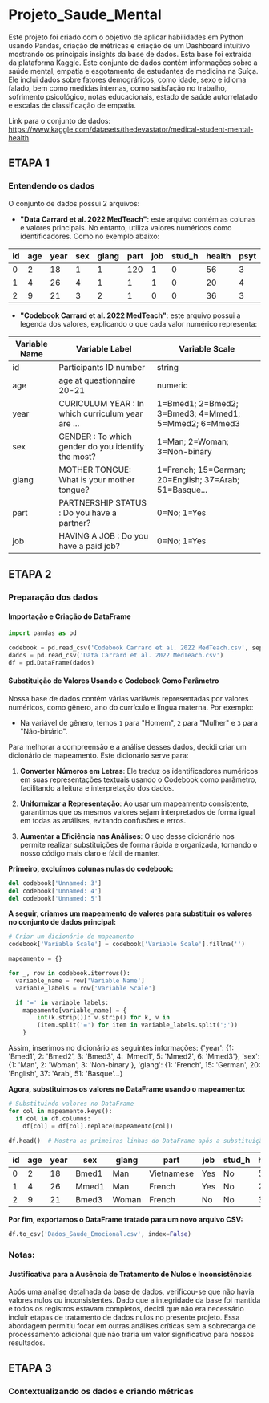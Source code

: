 # Projeto_Saude_Mental

Este projeto foi criado com o objetivo de aplicar habilidades em Python usando Pandas, criação de métricas e criação de um Dashboard intuitivo mostrando os principais insights da base de dados.
Esta base foi extraida da plataforma Kaggle. Este conjunto de dados contém informações sobre a saúde mental, empatia e esgotamento de estudantes de medicina na Suíça. Ele inclui dados sobre fatores demográficos, como idade, sexo e idioma falado, bem como medidas internas, como satisfação no trabalho, sofrimento psicológico, notas educacionais, estado de saúde autorrelatado e escalas de classificação de empatia.

Link para o conjunto de dados: https://www.kaggle.com/datasets/thedevastator/medical-student-mental-health

## ETAPA 1

### Entendendo os dados

O conjunto de dados possui 2 arquivos: 

- **"Data Carrard et al. 2022 MedTeach"**: este arquivo contém as colunas e valores principais. No entanto, utiliza valores numéricos como identificadores. Como no exemplo abaixo:

| id | age | year | sex | glang | part | job | stud_h | health | psyt | jspe | qcae_cog | qcae_aff | amsp | erec_mean | cesd | stai_t | mbi_ex | mbi_cy | mbi_ea |
|----|-----|------|-----|-------|------|-----|--------|--------|------|------|-----------|-----------|------|-----------|------|--------|--------|--------|--------|
| 0  | 2   | 18   | 1   | 1     | 120  | 1   | 0      | 56     | 3    | 0    | 88        | 62        | 27   | 17        | 0.738 | 34     | 61     | 17     | 13     | 20     |
| 1  | 4   | 26   | 4   | 1     | 1    | 1   | 0      | 20     | 4    | 0    | 109       | 55        | 37   | 22        | 0.690 | 7      | 33     | 14     | 11     | 26     |
| 2  | 9   | 21   | 3   | 2     | 1    | 0   | 0      | 36     | 3    | 0    | 106       | 64        | 39   | 17        | 0.690 | 25     | 73     | 24     | 7      | 23     |

- **"Codebook Carrard et al. 2022 MedTeach"**: este arquivo possui a legenda dos valores, explicando o que cada valor numérico representa:

| Variable Name | Variable Label | Variable Scale |
|---------------|----------------|-----------------|
| id            | Participants ID number | string |
| age           | age at questionnaire 20-21 | numeric |
| year          | CURICULUM YEAR : In which curriculum year are ... | 1=Bmed1; 2=Bmed2; 3=Bmed3; 4=Mmed1; 5=Mmed2; 6=Mmed3 |
| sex           | GENDER : To which gender do you identify the most? | 1=Man; 2=Woman; 3=Non-binary |
| glang         | MOTHER TONGUE: What is your mother tongue? | 1=French; 15=German; 20=English; 37=Arab; 51=Basque... |
| part          | PARTNERSHIP STATUS : Do you have a partner? | 0=No; 1=Yes |
| job           | HAVING A JOB : Do you have a paid job? | 0=No; 1=Yes |


## ETAPA 2
### Preparação dos dados
#### Importação e Criação do DataFrame

```python
import pandas as pd

codebook = pd.read_csv('Codebook Carrard et al. 2022 MedTeach.csv', sep=';', engine='python')
dados = pd.read_csv('Data Carrard et al. 2022 MedTeach.csv')
df = pd.DataFrame(dados)
````

#### Substituição de Valores Usando o Codebook Como Parâmetro

Nossa base de dados contém várias variáveis representadas por valores numéricos, como gênero, ano do currículo e língua materna. Por exemplo:
- Na variável de gênero, temos `1` para "Homem", `2` para "Mulher" e `3` para "Não-binário".

Para melhorar a compreensão e a análise desses dados, decidi criar um dicionário de mapeamento. Este dicionário serve para:

1. **Converter Números em Letras**: Ele traduz os identificadores numéricos em suas representações textuais usando o Codebook como parâmetro, facilitando a leitura e interpretação dos dados.

2. **Uniformizar a Representação**: Ao usar um mapeamento consistente, garantimos que os mesmos valores sejam interpretados de forma igual em todas as análises, evitando confusões e erros.

3. **Aumentar a Eficiência nas Análises**: O uso desse dicionário nos permite realizar substituições de forma rápida e organizada, tornando o nosso código mais claro e fácil de manter.


**Primeiro, excluímos colunas nulas do codebook:**
``` python
del codebook['Unnamed: 3']
del codebook['Unnamed: 4']
del codebook['Unnamed: 5']
````
**A seguir, criamos um mapeamento de valores para substituir os valores no conjunto de dados principal:**
```python
# Criar um dicionário de mapeamento
codebook['Variable Scale'] = codebook['Variable Scale'].fillna('')

mapeamento = {}

for _, row in codebook.iterrows():
  variable_name = row['Variable Name']
  variable_labels = row['Variable Scale']

  if '=' in variable_labels:
    mapeamento[variable_name] = {
        int(k.strip()): v.strip() for k, v in
        (item.split('=') for item in variable_labels.split(';'))
    }
```
Assim, inserimos no dicionário as seguintes informações:
{'year': {1: 'Bmed1', 2: 'Bmed2', 3: 'Bmed3', 4: 'Mmed1', 5: 'Mmed2', 6: 'Mmed3'}, 'sex': {1: 'Man', 2: 'Woman', 3: 'Non-binary'}, 'glang': {1: 'French', 15: 'German', 20: 'English', 37: 'Arab', 51: 'Basque'...}

**Agora, substituimos os valores no DataFrame usando o mapeamento:**
```` python
# Substituindo valores no DataFrame
for col in mapeamento.keys():
  if col in df.columns:
    df[col] = df[col].replace(mapeamento[col])

df.head()  # Mostra as primeiras linhas do DataFrame após a substituição
````

| id | age | year  | sex   | glang     | part | job | stud_h | health                             | psyt | jspe | qcae_cog | qcae_aff | amsp | erec_mean | cesd | stai_t | mbi_ex | mbi_cy | mbi_ea |
|----|-----|-------|-------|-----------|------|-----|--------|------------------------------------|------|------|-----------|-----------|------|-----------|------|--------|--------|--------|--------|
| 0  | 2   | 18    | Bmed1 | Man       | Vietnamese | Yes  | No     | 56                                  | No   | 88   | 62        | 27        | 17   | 0.738095  | 34   | 61     | 17     | 13     | 20     |
| 1  | 4   | 26    | Mmed1 | Man       | French     | Yes  | No     | 20                                  | Satisfied | 109  | 55        | 37        | 22   | 0.690476  | 7    | 33     | 14     | 11     | 26     |
| 2  | 9   | 21    | Bmed3 | Woman     | French     | No   | No     | 36                                  | No   | 106  | 64        | 39        | 17   | 0.690476  | 25   | 73     | 24     | 7      | 23     |


**Por fim, exportamos o DataFrame tratado para um novo arquivo CSV:**
```` python
df.to_csv('Dados_Saude_Emocional.csv', index=False)
````


### Notas:
#### Justificativa para a Ausência de Tratamento de Nulos e Inconsistências
Após uma análise detalhada da base de dados, verificou-se que não havia valores nulos ou inconsistentes. Dado que a integridade da base foi mantida e todos os registros estavam completos, decidi que não era necessário incluir etapas de tratamento de dados nulos no presente projeto. Essa abordagem permitiu focar em outras análises críticas sem a sobrecarga de processamento adicional que não traria um valor significativo para nossos resultados.

## ETAPA 3

### Contextualizando os dados e criando métricas
